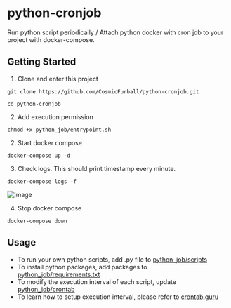 # python-cronjob

Run python script periodically / Attach python docker with cron job to your project with docker-compose.

## Getting Started

1. Clone and enter this project 
```
git clone https://github.com/CosmicFurball/python-cronjob.git
```
```
cd python-cronjob
```
2. Add execution permission
```
chmod +x python_job/entrypoint.sh
```
2. Start docker compose 
```
docker-compose up -d
```
3. Check logs. This should print timestamp every minute.
```
docker-compose logs -f
```
![image](https://user-images.githubusercontent.com/123827408/229039283-07feb19f-ee5a-4a02-bae1-13c00747c1e3.png)

4. Stop docker compose
```
docker-compose down
```

## Usage
* To run your own python scripts, add .py file to [python_job/scripts](https://github.com/CosmicFurball/python-cronjob/tree/main/python_job/scripts)
* To install python packages, add packages to [python_job/requirements.txt](https://github.com/CosmicFurball/python-cronjob/blob/main/python_job/requirements.txt)
* To modify the execution interval of each script, update [python_job/crontab](https://github.com/CosmicFurball/python-cronjob/blob/main/python_job/crontab)
* To learn how to setup execution interval, please refer to [crontab.guru](https://crontab.guru/)
